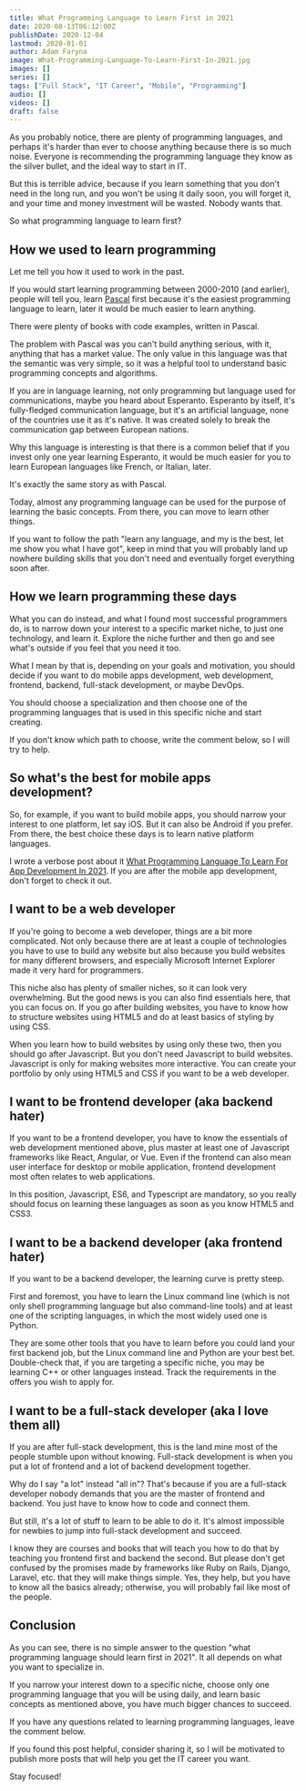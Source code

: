 ```yaml
---
title: What Programming Language to Learn First in 2021
date: 2020-08-13T06:12:00Z
publishDate: 2020-12-04
lastmod: 2020-01-01
author: Adam Faryna
image: What-Programming-Language-To-Learn-First-In-2021.jpg
images: []
series: []
tags: ["Full Stack", "IT Career", "Mobile", "Programming"]
audio: []
videos: []
draft: false
---
```


As you probably notice, there are plenty of programming languages, and perhaps it's harder than ever to choose anything because there is so much noise. Everyone is recommending the programming language they know as the silver bullet, and the ideal way to start in IT.

But this is terrible advice, because if you learn something that you don't need in the long run, and you won't be using it daily soon, you will forget it, and your time and money investment will be wasted. Nobody wants that.

So what programming language to learn first?

## How we used to learn programming

Let me tell you how it used to work in the past.

If you would start learning programming between 2000-2010 (and earlier), people will tell you, learn [Pascal](https://en.wikipedia.org/wiki/Pascal_(programming_language)) first because it's the easiest programming language to learn, later it would be much easier to learn anything.

There were plenty of books with code examples, written in Pascal.

The problem with Pascal was you can't build anything serious, with it, anything that has a market value. The only value in this language was that the semantic was very simple, so it was a helpful tool to understand basic programming concepts and algorithms.

If you are in language learning, not only programming but language used for communications, maybe you heard about Esperanto. Esperanto by itself, it's fully-fledged communication language, but it's an artificial language, none of the countries use it as it's native. It was created solely to break the communication gap between European nations.

Why this language is interesting is that there is a common belief that if you invest only one year learning Esperanto, it would be much easier for you to learn European languages like French, or Italian, later.

It's exactly the same story as with Pascal.

Today, almost any programming language can be used for the purpose of learning the basic concepts. From there, you can move to learn other things.

If you want to follow the path "learn any language, and my is the best, let me show you what I have got", keep in mind that you will probably land up nowhere building skills that you don't need and eventually forget everything soon after.

## How we learn programming these days

What you can do instead, and what I found most successful programmers do, is to narrow down your interest to a specific market niche, to just one technology, and learn it. Explore the niche further and then go and see what's outside if you feel that you need it too.

What I mean by that is, depending on your goals and motivation, you should decide if you want to do mobile apps development, web development, frontend, backend, full-stack development, or maybe DevOps.

You should choose a specialization and then choose one of the programming languages that is used in this specific niche and start creating.

If you don't know which path to choose, write the comment below, so I will try to help.

## So what's the best for mobile apps development?

So, for example, if you want to build mobile apps, you should narrow your interest to one platform, let say iOS. But it can also be Android if you prefer. From there, the best choice these days is to learn native platform languages.

I wrote a verbose post about it [What Programming Language To Learn For App Development In 2021](/posts/what-programming-language-to-learn-for-app-development-in-2021). If you are after the mobile app development, don't forget to check it out.

## I want to be a web developer

If you're going to become a web developer, things are a bit more complicated. Not only because there are at least a couple of technologies you have to use to build any website but also because you build websites for many different browsers, and especially Microsoft Internet Explorer made it very hard for programmers.

This niche also has plenty of smaller niches, so it can look very overwhelming. But the good news is you can also find essentials here, that you can focus on. If you go after building websites, you have to know how to structure websites using HTML5 and do at least basics of styling by using CSS.

When you learn how to build websites by using only these two, then you should go after Javascript. But you don't need Javascript to build websites. Javascript is only for making websites more interactive. You can create your portfolio by only using HTML5 and CSS if you want to be a web developer.

## I want to be frontend developer (aka backend hater)

If you want to be a frontend developer, you have to know the essentials of web development mentioned above, plus master at least one of Javascript frameworks like React, Angular, or Vue. Even if the frontend can also mean user interface for desktop or mobile application, frontend development most often relates to web applications.

In this position, Javascript, ES6, and Typescript are mandatory, so you really should focus on learning these languages as soon as you know HTML5 and CSS3.

## I want to be a backend developer (aka frontend hater)

If you want to be a backend developer, the learning curve is pretty steep.

First and foremost, you have to learn the Linux command line (which is not only shell programming language but also command-line tools) and at least one of the scripting languages, in which the most widely used one is Python.

They are some other tools that you have to learn before you could land your first backend job, but the Linux command line and Python are your best bet. Double-check that, if you are targeting a specific niche, you may be learning C++ or other languages instead. Track the requirements in the offers you wish to apply for.

## I want to be a full-stack developer (aka I love them all)

If you are after full-stack development, this is the land mine most of the people stumble upon without knowing. Full-stack development is when you put a lot of frontend and a lot of backend development together.

Why do I say "a lot" instead "all in"? That's because if you are a full-stack developer nobody demands that you are the master of frontend and backend. You just have to know how to code and connect them.

But still, it's a lot of stuff to learn to be able to do it. It's almost impossible for newbies to jump into full-stack development and succeed.

I know they are courses and books that will teach you how to do that by teaching you frontend first and backend the second. But please don't get confused by the promises made by frameworks like Ruby on Rails, Django, Laravel, etc. that they will make things simple. Yes, they help, but you have to know all the basics already; otherwise, you will probably fail like most of the people.

## Conclusion

As you can see, there is no simple answer to the question "what programming language should learn first in 2021". It all depends on what you want to specialize in.

If you narrow your interest down to a specific niche, choose only one programming language that you will be using daily, and learn basic concepts as mentioned above, you have much bigger chances to succeed.

If you have any questions related to learning programming languages, leave the comment below.

If you found this post helpful, consider sharing it, so I will be motivated to publish more posts that will help you get the IT career you want.

Stay focused!